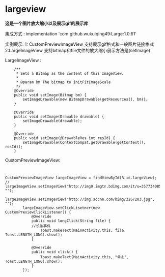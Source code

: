 # largeview
**这是一个图片放大缩小以及展示gif的展示库**

集成方式  :  implementation 'com.github.wukuiqing49:Large:1.0.91'

实例展示: 
    1: CustomPreviewImageView 支持展示gif格式和一般图片链接格式
    2:LargeImageView   支持bitmap和file文件的放大缩小展示方法是(setImage)

LargeImageView :

```
    /**
     * Sets a Bitmap as the content of this ImageView.
     *
     * @param bm The bitmap to initFitImageScale
     */
    @Override
    public void setImage(Bitmap bm) {
        setImageDrawable(new BitmapDrawable(getResources(), bm));
    }

    @Override
    public void setImage(Drawable drawable) {
        setImageDrawable(drawable);
    }

    @Override
    public void setImage(@DrawableRes int resId) {
        setImageDrawable(ContextCompat.getDrawable(getContext(), resId));
    }

```


CustomPreviewImageView:
```
     

CustomPreviewImageView largeImageView = findViewById(R.id.largeView);
//   largeImageView.setImageView("http://img0.imgtn.bdimg.com/it/u=3577340855,977795531&fm=26&gp=0.jpg", ""); 
        largeImageView.setImageView("http://img.sccnn.com/bimg/326/203.jpg", "");
        largeImageView.setClickLisetner(new CustomPreviewClickListener() {
            @Override
            public void longClick(String file) {
            //长按事件
                Toast.makeText(MainActivity.this, file, Toast.LENGTH_LONG).show();
            }

            @Override
            public void click() {
                Toast.makeText(MainActivity.this, "单击", Toast.LENGTH_LONG).show();
            }
        });


```







